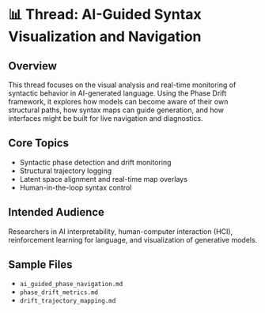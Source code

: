 # 📊 Thread: AI-Guided Syntax Visualization and Navigation

## Overview
This thread focuses on the visual analysis and real-time monitoring of syntactic behavior in AI-generated language. Using the Phase Drift framework, it explores how models can become aware of their own structural paths, how syntax maps can guide generation, and how interfaces might be built for live navigation and diagnostics.

## Core Topics
- Syntactic phase detection and drift monitoring
- Structural trajectory logging
- Latent space alignment and real-time map overlays
- Human-in-the-loop syntax control

## Intended Audience
Researchers in AI interpretability, human-computer interaction (HCI), reinforcement learning for language, and visualization of generative models.

## Sample Files
- `ai_guided_phase_navigation.md`
- `phase_drift_metrics.md`
- `drift_trajectory_mapping.md`
